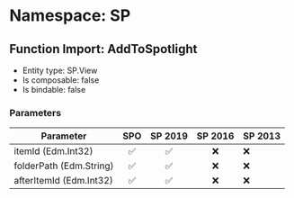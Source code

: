 # Namespace: SP

## Function Import: AddToSpotlight

- Entity type: SP.View
- Is composable: false
- Is bindable: false

### Parameters

Parameter | SPO | SP 2019 | SP 2016 | SP 2013
----------|:---:|:-------:|:-------:|:-------
itemId (Edm.Int32) | ✅ | ✅ | ❌ | ❌
folderPath (Edm.String) | ✅ | ✅ | ❌ | ❌
afterItemId (Edm.Int32) | ✅ | ✅ | ❌ | ❌
